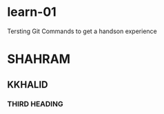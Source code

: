 # learn-01
Tersting Git Commands to get a handson experience
# SHAHRAM
## KKHALID
### THIRD HEADING
<img src="" alt="">
